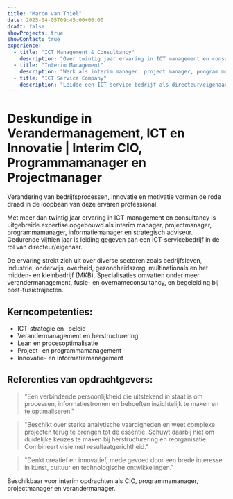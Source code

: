 ```yaml
---
title: "Marco van Thiel"
date: 2025-04-05T09:45:00+00:00
draft: false
showProjects: true
showContact: true
experience:
  - title: "ICT Management & Consultancy"
    description: "Over twintig jaar ervaring in ICT management en consultancy"
  - title: "Interim Management"
    description: "Werk als interim manager, project manager, program manager, information manager en strategisch adviseur"
  - title: "ICT Service Company"
    description: "Leidde een ICT service bedrijf als directeur/eigenaar voor 10 jaar"
---
```


# Deskundige in Verandermanagement, ICT en Innovatie | Interim CIO, Programmamanager en Projectmanager

Verandering van bedrijfsprocessen, innovatie en motivatie vormen de rode draad in de loopbaan van deze ervaren professional.

Met meer dan twintig jaar ervaring in ICT-management en consultancy is uitgebreide expertise opgebouwd als interim manager, projectmanager, programmamanager, informatiemanager en strategisch adviseur. Gedurende vijftien jaar is leiding gegeven aan een ICT-servicebedrijf in de rol van directeur/eigenaar.

De ervaring strekt zich uit over diverse sectoren zoals bedrijfsleven, industrie, onderwijs, overheid, gezondheidszorg, multinationals en het midden- en kleinbedrijf (MKB). Specialisaties omvatten onder meer verandermanagement, fusie- en overnameconsultancy, en begeleiding bij post-fusietrajecten.

## Kerncompetenties:

* ICT-strategie en -beleid
* Verandermanagement en herstructurering
* Lean en procesoptimalisatie
* Project- en programmamanagement
* Innovatie- en informatiemanagement

## Referenties van opdrachtgevers:

> "Een verbindende persoonlijkheid die uitstekend in staat is om processen, informatiestromen en behoeften inzichtelijk te maken en te optimaliseren."

> "Beschikt over sterke analytische vaardigheden en weet complexe projecten terug te brengen tot de essentie. Schuwt daarbij niet om duidelijke keuzes te maken bij herstructurering en reorganisatie. Combineert visie met resultaatgerichtheid."

> "Denkt creatief en innovatief, mede gevoed door een brede interesse in kunst, cultuur en technologische ontwikkelingen."

Beschikbaar voor interim opdrachten als CIO, programmamanager, projectmanager en verandermanager.
